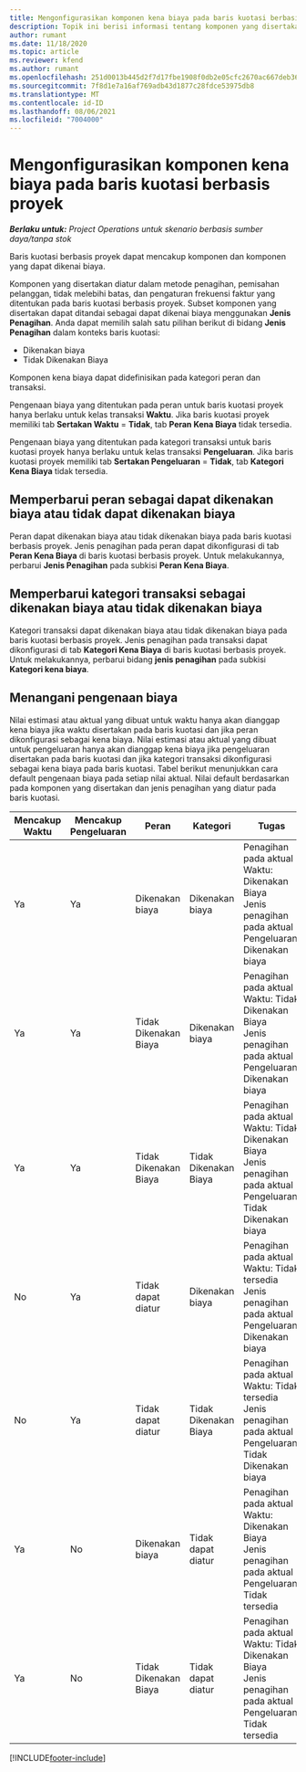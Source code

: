 ```yaml
---
title: Mengonfigurasikan komponen kena biaya pada baris kuotasi berbasis proyek
description: Topik ini berisi informasi tentang komponen yang disertakan, dikenakan biaya, dan tidak dikenakan biaya pada baris kuotasi berbasis proyek.
author: rumant
ms.date: 11/18/2020
ms.topic: article
ms.reviewer: kfend
ms.author: rumant
ms.openlocfilehash: 251d0013b445d2f7d17fbe1908f0db2e05cfc2670ac667deb363c98f608a2aef
ms.sourcegitcommit: 7f8d1e7a16af769adb43d1877c28fdce53975db8
ms.translationtype: MT
ms.contentlocale: id-ID
ms.lasthandoff: 08/06/2021
ms.locfileid: "7004000"
---
```

# <a name="configure-the-chargeable-components-of-a-project-based-quote-line"></a>Mengonfigurasikan komponen kena biaya pada baris kuotasi berbasis proyek

_**Berlaku untuk:** Project Operations untuk skenario berbasis sumber daya/tanpa stok_

Baris kuotasi berbasis proyek dapat mencakup komponen dan komponen yang dapat dikenai biaya.

Komponen yang disertakan diatur dalam metode penagihan, pemisahan pelanggan, tidak melebihi batas, dan pengaturan frekuensi faktur yang ditentukan pada baris kuotasi berbasis proyek.
Subset komponen yang disertakan dapat ditandai sebagai dapat dikenai biaya menggunakan **Jenis Penagihan**. Anda dapat memilih salah satu pilihan berikut di bidang **Jenis Penagihan** dalam konteks baris kuotasi:

   - Dikenakan biaya
   - Tidak Dikenakan Biaya

Komponen kena biaya dapat didefinisikan pada kategori peran dan transaksi.

Pengenaan biaya yang ditentukan pada peran untuk baris kuotasi proyek hanya berlaku untuk kelas transaksi **Waktu**. Jika baris kuotasi proyek memiliki tab **Sertakan Waktu** = **Tidak**, tab **Peran Kena Biaya** tidak tersedia.

Pengenaan biaya yang ditentukan pada kategori transaksi untuk baris kuotasi proyek hanya berlaku untuk kelas transaksi **Pengeluaran**. Jika baris kuotasi proyek memiliki tab **Sertakan Pengeluaran** = **Tidak**, tab **Kategori Kena Biaya** tidak tersedia.

## <a name="update-a-role-to-be-chargeable-or-non-chargeable"></a>Memperbarui peran sebagai dapat dikenakan biaya atau tidak dapat dikenakan biaya
Peran dapat dikenakan biaya atau tidak dikenakan biaya pada baris kuotasi berbasis proyek. Jenis penagihan pada peran dapat dikonfigurasi di tab **Peran Kena Biaya** di baris kuotasi berbasis proyek. Untuk melakukannya, perbarui **Jenis Penagihan** pada subkisi **Peran Kena Biaya**. 

## <a name="update-a-transaction-category-to-be-chargeable-or-non-chargeable"></a>Memperbarui kategori transaksi sebagai dikenakan biaya atau tidak dikenakan biaya
Kategori transaksi dapat dikenakan biaya atau tidak dikenakan biaya pada baris kuotasi berbasis proyek. Jenis penagihan pada transaksi dapat dikonfigurasi di tab **Kategori Kena Biaya** di baris kuotasi berbasis proyek. Untuk melakukannya, perbarui bidang **jenis penagihan** pada subkisi **Kategori kena biaya**. 

## <a name="resolve-chargeability"></a>Menangani pengenaan biaya

Nilai estimasi atau aktual yang dibuat untuk waktu hanya akan dianggap kena biaya jika waktu disertakan pada baris kuotasi dan jika peran dikonfigurasi sebagai kena biaya.
Nilai estimasi atau aktual yang dibuat untuk pengeluaran hanya akan dianggap kena biaya jika pengeluaran disertakan pada baris kuotasi dan jika kategori transaksi dikonfigurasi sebagai kena biaya pada baris kuotasi. Tabel berikut menunjukkan cara default pengenaan biaya pada setiap nilai aktual. Nilai default berdasarkan pada komponen yang disertakan dan jenis penagihan yang diatur pada baris kuotasi.

| Mencakup Waktu | Mencakup Pengeluaran | Peran | Kategori | Tugas |
| --- | --- | --- | --- | --- |
| Ya | Ya | Dikenakan biaya | Dikenakan biaya | Penagihan pada aktual Waktu: Dikenakan Biaya </br>Jenis penagihan pada aktual Pengeluaran: Dikenakan biaya |
| Ya | Ya | Tidak Dikenakan Biaya | Dikenakan biaya | Penagihan pada aktual Waktu: Tidak Dikenakan Biaya </br>Jenis penagihan pada aktual Pengeluaran: Dikenakan biaya |
| Ya | Ya | Tidak Dikenakan Biaya | Tidak Dikenakan Biaya | Penagihan pada aktual Waktu: Tidak Dikenakan Biaya </br>Jenis penagihan pada aktual Pengeluaran: Tidak Dikenakan biaya |
| No | Ya | Tidak dapat diatur | Dikenakan biaya | Penagihan pada aktual Waktu: Tidak tersedia </br>Jenis penagihan pada aktual Pengeluaran: Dikenakan biaya |
| No | Ya | Tidak dapat diatur | Tidak Dikenakan Biaya | Penagihan pada aktual Waktu: Tidak tersedia </br>Jenis penagihan pada aktual Pengeluaran: Tidak Dikenakan biaya |
| Ya | No | Dikenakan biaya | Tidak dapat diatur | Penagihan pada aktual Waktu: Dikenakan Biaya </br>Jenis penagihan pada aktual Pengeluaran: Tidak tersedia |
| Ya | No | Tidak Dikenakan Biaya | Tidak dapat diatur | Penagihan pada aktual Waktu: Tidak Dikenakan Biaya </br> Jenis penagihan pada aktual Pengeluaran: Tidak tersedia |


[!INCLUDE[footer-include](../includes/footer-banner.md)]